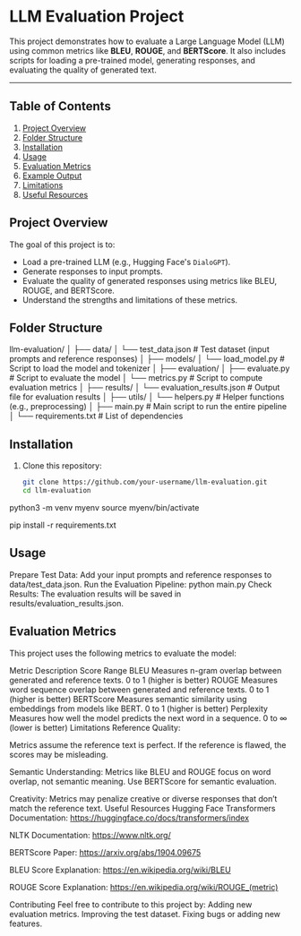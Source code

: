 # LLM Evaluation Project

This project demonstrates how to evaluate a Large Language Model (LLM) using common metrics like **BLEU**, **ROUGE**, and **BERTScore**. It also includes scripts for loading a pre-trained model, generating responses, and evaluating the quality of generated text.

---

## Table of Contents
1. [Project Overview](#project-overview)
2. [Folder Structure](#folder-structure)
3. [Installation](#installation)
4. [Usage](#usage)
5. [Evaluation Metrics](#evaluation-metrics)
6. [Example Output](#example-output)
7. [Limitations](#limitations)
8. [Useful Resources](#useful-resources)

## Project Overview
The goal of this project is to:
- Load a pre-trained LLM (e.g., Hugging Face's `DialoGPT`).
- Generate responses to input prompts.
- Evaluate the quality of generated responses using metrics like BLEU, ROUGE, and BERTScore.
- Understand the strengths and limitations of these metrics.

## Folder Structure
llm-evaluation/
│
├── data/
│ └── test_data.json # Test dataset (input prompts and reference responses)
│
├── models/
│ └── load_model.py # Script to load the model and tokenizer
│
├── evaluation/
│ ├── evaluate.py # Script to evaluate the model
│ └── metrics.py # Script to compute evaluation metrics
│
├── results/
│ └── evaluation_results.json # Output file for evaluation results
│
├── utils/
│ └── helpers.py # Helper functions (e.g., preprocessing)
│
├── main.py # Main script to run the entire pipeline
│
└── requirements.txt # List of dependencies

## Installation
1. Clone this repository:
   ```bash
   git clone https://github.com/your-username/llm-evaluation.git
   cd llm-evaluation

python3 -m venv myenv
source myenv/bin/activate

pip install -r requirements.txt

## Usage
Prepare Test Data:
Add your input prompts and reference responses to data/test_data.json.
Run the Evaluation Pipeline:
python main.py
Check Results:
The evaluation results will be saved in results/evaluation_results.json.

## Evaluation Metrics
This project uses the following metrics to evaluate the model:

Metric	Description	Score Range
BLEU	Measures n-gram overlap between generated and reference texts.	0 to 1 (higher is better)
ROUGE	Measures word sequence overlap between generated and reference texts.	0 to 1 (higher is better)
BERTScore	Measures semantic similarity using embeddings from models like BERT.	0 to 1 (higher is better)
Perplexity	Measures how well the model predicts the next word in a sequence.	0 to ∞ (lower is better)
Limitations
Reference Quality:

Metrics assume the reference text is perfect. If the reference is flawed, the scores may be misleading.

Semantic Understanding:
Metrics like BLEU and ROUGE focus on word overlap, not semantic meaning. Use BERTScore for semantic evaluation.

Creativity:
Metrics may penalize creative or diverse responses that don’t match the reference text.
Useful Resources
Hugging Face Transformers Documentation:
https://huggingface.co/docs/transformers/index

NLTK Documentation:
https://www.nltk.org/

BERTScore Paper:
https://arxiv.org/abs/1904.09675

BLEU Score Explanation:
https://en.wikipedia.org/wiki/BLEU

ROUGE Score Explanation:
https://en.wikipedia.org/wiki/ROUGE_(metric)

Contributing
Feel free to contribute to this project by:
Adding new evaluation metrics.
Improving the test dataset.
Fixing bugs or adding new features.
